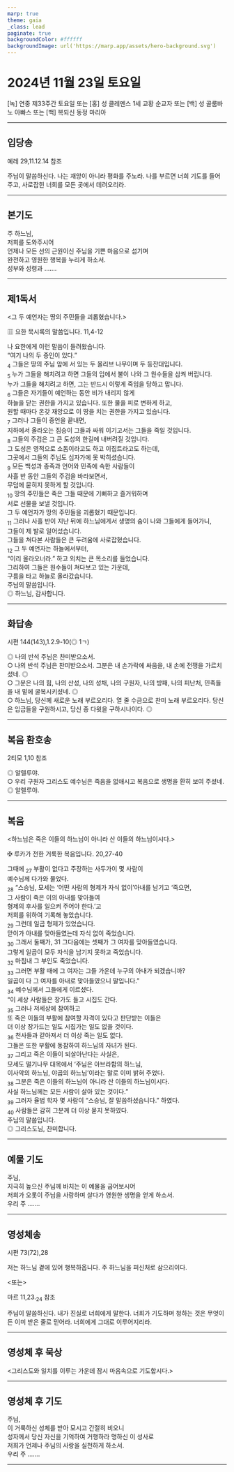 ```yaml
---
marp: true
theme: gaia
_class: lead
paginate: true
backgroundColor: #ffffff
backgroundImage: url('https://marp.app/assets/hero-background.svg')
---
```


# 2024년 11월 23일 토요일

[녹] 연중 제33주간 토요일 또는 [홍] 성 클레멘스 1세 교황 순교자 또는 [백] 성 골룸바노 아빠스 또는 [백] 복되신 동정 마리아  




---

## 입당송

예레 29,11.12.14 참조

주님이 말씀하신다. 나는 재앙이 아니라 평화를 주노라. 나를 부르면 너희 기도를 들어 주고, 사로잡힌 너희를 모든 곳에서 데려오리라.  
  


---

## 본기도

주 하느님,  
저희를 도와주시어  
언제나 모든 선의 근원이신 주님을 기쁜 마음으로 섬기며  
완전하고 영원한 행복을 누리게 하소서.  
성부와 성령과 …….  
  


---

## 제1독서

<그 두 예언자는 땅의 주민들을 괴롭혔습니다.>

▥ 요한 묵시록의 말씀입니다. 11,4-12

나 요한에게 이런 말씀이 들려왔습니다.  
“여기 나의 두 증인이 있다.”  
<sub>4</sub> 그들은 땅의 주님 앞에 서 있는 두 올리브 나무이며 두 등잔대입니다.  
<sub>5</sub> 누가 그들을 해치려고 하면 그들의 입에서 불이 나와 그 원수들을 삼켜 버립니다.  
누가 그들을 해치려고 하면, 그는 반드시 이렇게 죽임을 당하고 맙니다.  
<sub>6</sub> 그들은 자기들이 예언하는 동안 비가 내리지 않게  
하늘을 닫는 권한을 가지고 있습니다. 또한 물을 피로 변하게 하고,  
원할 때마다 온갖 재앙으로 이 땅을 치는 권한을 가지고 있습니다.  
<sub>7</sub> 그러나 그들이 증언을 끝내면,  
지하에서 올라오는 짐승이 그들과 싸워 이기고서는 그들을 죽일 것입니다.  
<sub>8</sub> 그들의 주검은 그 큰 도성의 한길에 내버려질 것입니다.  
그 도성은 영적으로 소돔이라고도 하고 이집트라고도 하는데,  
그곳에서 그들의 주님도 십자가에 못 박히셨습니다.  
<sub>9</sub> 모든 백성과 종족과 언어와 민족에 속한 사람들이  
사흘 반 동안 그들의 주검을 바라보면서,  
무덤에 묻히지 못하게 할 것입니다.  
<sub>10</sub> 땅의 주민들은 죽은 그들 때문에 기뻐하고 즐거워하며  
서로 선물을 보낼 것입니다.  
그 두 예언자가 땅의 주민들을 괴롭혔기 때문입니다.  
<sub>11</sub> 그러나 사흘 반이 지난 뒤에 하느님에게서 생명의 숨이 나와 그들에게 들어가니,  
그들이 제 발로 일어섰습니다.  
그들을 쳐다본 사람들은 큰 두려움에 사로잡혔습니다.  
<sub>12</sub> 그 두 예언자는 하늘에서부터,  
“이리 올라오너라.” 하고 외치는 큰 목소리를 들었습니다.  
그리하여 그들은 원수들이 쳐다보고 있는 가운데,  
구름을 타고 하늘로 올라갔습니다.  
주님의 말씀입니다.  
◎ 하느님, 감사합니다.  
  


---

## 화답송

시편 144(143),1.2.9-10(◎ 1ㄱ)

◎ 나의 반석 주님은 찬미받으소서.  
○ 나의 반석 주님은 찬미받으소서. 그분은 내 손가락에 싸움을, 내 손에 전쟁을 가르치셨네. ◎  
○ 그분은 나의 힘, 나의 산성, 나의 성채, 나의 구원자, 나의 방패, 나의 피난처, 민족들을 내 밑에 굴복시키셨네. ◎  
○ 하느님, 당신께 새로운 노래 부르오리다. 열 줄 수금으로 찬미 노래 부르오리다. 당신은 임금들을 구원하시고, 당신 종 다윗을 구하시나이다. ◎  
  


---

## 복음 환호송

2티모 1,10 참조

◎ 알렐루야.  
○ 우리 구원자 그리스도 예수님은 죽음을 없애시고 복음으로 생명을 환히 보여 주셨네.  
◎ 알렐루야.  
  


---

## 복음

<하느님은 죽은 이들의 하느님이 아니라 산 이들의 하느님이시다.>

✠ 루카가 전한 거룩한 복음입니다. 20,27-40

그때에 <sub>27</sub> 부활이 없다고 주장하는 사두가이 몇 사람이  
예수님께 다가와 물었다.  
<sub>28</sub> “스승님, 모세는 ‘어떤 사람의 형제가 자식 없이’아내를 남기고 ‘죽으면,  
그 사람이 죽은 이의 아내를 맞아들여  
형제의 후사를 일으켜 주어야 한다.’고  
저희를 위하여 기록해 놓았습니다.  
<sub>29</sub> 그런데 일곱 형제가 있었습니다.  
맏이가 아내를 맞아들였는데 자식 없이 죽었습니다.  
<sub>30</sub> 그래서 둘째가, 31 그다음에는 셋째가 그 여자를 맞아들였습니다.  
그렇게 일곱이 모두 자식을 남기지 못하고 죽었습니다.  
<sub>32</sub> 마침내 그 부인도 죽었습니다.  
<sub>33</sub> 그러면 부활 때에 그 여자는 그들 가운데 누구의 아내가 되겠습니까?  
일곱이 다 그 여자를 아내로 맞아들였으니 말입니다.”  
<sub>34</sub> 예수님께서 그들에게 이르셨다.  
“이 세상 사람들은 장가도 들고 시집도 간다.  
<sub>35</sub> 그러나 저세상에 참여하고  
또 죽은 이들의 부활에 참여할 자격이 있다고 판단받는 이들은  
더 이상 장가드는 일도 시집가는 일도 없을 것이다.  
<sub>36</sub> 천사들과 같아져서 더 이상 죽는 일도 없다.  
그들은 또한 부활에 동참하여 하느님의 자녀가 된다.  
<sub>37</sub> 그리고 죽은 이들이 되살아난다는 사실은,  
모세도 떨기나무 대목에서 ‘주님은 아브라함의 하느님,  
이사악의 하느님, 야곱의 하느님’이라는 말로 이미 밝혀 주었다.  
<sub>38</sub> 그분은 죽은 이들의 하느님이 아니라 산 이들의 하느님이시다.  
사실 하느님께는 모든 사람이 살아 있는 것이다.”  
<sub>39</sub> 그러자 율법 학자 몇 사람이 “스승님, 잘 말씀하셨습니다.” 하였다.  
<sub>40</sub> 사람들은 감히 그분께 더 이상 묻지 못하였다.  
주님의 말씀입니다.  
◎ 그리스도님, 찬미합니다.  
  


---

## 예물 기도

주님,  
지극히 높으신 주님께 바치는 이 예물을 굽어보시어  
저희가 오롯이 주님을 사랑하며 살다가 영원한 생명을 얻게 하소서.  
우리 주 …….  
  


---

## 영성체송

시편 73(72),28

저는 하느님 곁에 있어 행복하옵니다. 주 하느님을 피신처로 삼으리이다.  
  
<또는>  
  
마르 11,23.<sub>24</sub> 참조  
  
주님이 말씀하신다. 내가 진실로 너희에게 말한다. 너희가 기도하며 청하는 것은 무엇이든 이미 받은 줄로 믿어라. 너희에게 그대로 이루어지리라.  


---

## 영성체 후 묵상

<그리스도와 일치를 이루는 가운데 잠시 마음속으로 기도합시다.>  


---

## 영성체 후 기도

주님,  
이 거룩하신 성체를 받아 모시고 간절히 비오니  
성자께서 당신 자신을 기억하여 거행하라 명하신 이 성사로  
저희가 언제나 주님의 사랑을 실천하게 하소서.  
우리 주 …….  
  


---